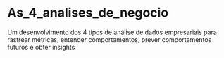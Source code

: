 # As_4_analises_de_negocio
 Um desenvolvimento dos 4 tipos de análise de dados empresariais para rastrear métricas, entender comportamentos, prever comportamentos futuros e obter insights
